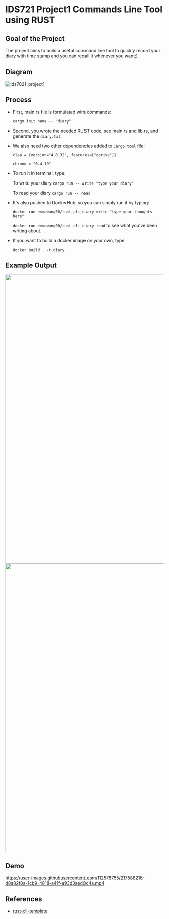 #  IDS721 Project1 Commands Line Tool using RUST

## Goal of the Project

The project aims to build a useful command line tool to quickly record your diary with time stamp and you can recall it whenever you want;)

## Diagram
![ids7021_project1](https://user-images.githubusercontent.com/112578755/217579770-e7f7b6c2-6687-49e1-8f31-910823bb33ab.jpg)

## Process

* First, main.rs file is formulated with commands:

    `cargo init name -- "diary"`

* Second, you wrote the needed RUST code, see main.rs and lib.rs, and generate the `diary.txt`. 
* We also need two other dependencies added to `Cargo.toml` file:

    `clap = {version="4.0.32", features=["derive"]}`
    
    `chrono = "0.4.19"`

* To run it in terminal, type:

    To write your diary   `cargo run -- write "type your diary"`

    To read your diary  `cargo run -- read`
 
 * It's also pushed to DockerHub, so you can simply run it by typing:
 
    `docker run emmawang00/rust_cli_diary write "type your thoughts here"`

    `docker run emmawang00/rust_cli_diary read` to see what you've been writing about.
 
 * If you want to build a docker image on your own, type:

    `docker build . -t diary`

## Example Output
<img width="917" src="https://user-images.githubusercontent.com/112578755/217573198-c6db4cf5-ef6f-4f65-bd66-fdc96c442bd5.png">

<img width="917" src="https://user-images.githubusercontent.com/112578755/217573353-4b35f389-3a90-4bff-9831-a15c958c4896.png">


## Demo
https://user-images.githubusercontent.com/112578755/217588218-d8a82f0a-1cb9-4818-a41f-a93d3aed0c4a.mp4

## References

* [rust-cli-template](https://github.com/kbknapp/rust-cli-template)
